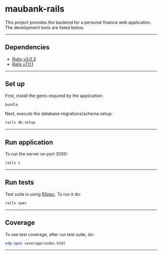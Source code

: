 # maubank-rails
This project provides the backend for a personal finance web application.
The development tools are listed below.

---

## Dependencies
- [Ruby v3.0.3](https://www.ruby-lang.org/en/downloads/)
- [Rails v7.0.1](https://guides.rubyonrails.org/getting_started.html)
---

## Set up
First, install the gems required by the application:
```bash
bundle
```
Next, execute the database migrations/schema setup:
```bash
rails db:setup
```
---

## Run application
To run the server on port 3000:

```bash
rails s
```
---

## Run tests
Test suite is using [RSpec](https://rspec.info/). To run it do:

```bash
rails spec
```
---

## Coverage
To see test coverage, after run test suite, do:

```bash
xdg-open coverage/index.html
```
---

